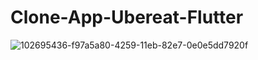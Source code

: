 # Clone-App-Ubereat-Flutter
![102695436-f97a5a80-4259-11eb-82e7-0e0e5dd7920f](https://user-images.githubusercontent.com/38643231/114557139-49de5380-9c61-11eb-9a1e-45bc74d1e4ca.jpg)
